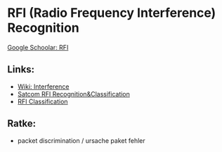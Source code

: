 # RFI (Radio Frequency Interference) Recognition

[Google Schoolar: RFI](https://scholar.google.com/scholar?hl=en&as_sdt=0%2C5&q=radio+frequency+interference&oq=radio+interference+recognition)

## Links:
* [Wiki: Interference](https://en.wikipedia.org/wiki/Interference_(communication))
* [Satcom RFI Recognition&Classification](https://www.mdpi.com/2076-3417/10/13/4608)
* [RFI Classification](https://academic.oup.com/mnras/article/405/1/155/1020990?login=true)

## Ratke:
* packet discrimination / ursache paket fehler

